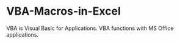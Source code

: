 # VBA-Macros-in-Excel
VBA is Visual Basic for Applications. VBA functions with MS Office applications.
